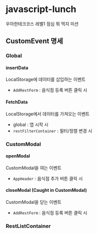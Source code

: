 # javascript-lunch

우아한테크코스 레벨1 점심 뭐 먹지 미션

## CustomEvent 명세

### Global

#### insertData

LocalStorage에 데이터를 삽입하는 이벤트

- `AddRestForm` : 음식점 등록 버튼 클릭 시

#### FetchData

LocalStorage에서 데이터를 가져오는 이벤트

- global : 앱 시작 시
- `restFilterContainer` : 필터/정렬 변경 시

### CustomModal

#### openModal

CustomModal을 여는 이벤트

- `AppHeader` : 음식점 추가 버튼 클릭 시

#### closeModal (Caught in CustomModal)

CustomModal을 닫는 이벤트

- `AddRestForm` : 음식점 등록 버튼 클릭 시

### RestListContainer
